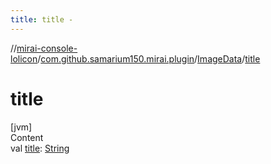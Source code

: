 ```yaml
---
title: title -
---
```

//[mirai-console-lolicon](../../../index.md)/[com.github.samarium150.mirai.plugin](../index.md)/[ImageData](index.md)/[title](title.md)



# title  
[jvm]  
Content  
val [title](title.md): [String](https://kotlinlang.org/api/latest/jvm/stdlib/kotlin/-string/index.html)  



